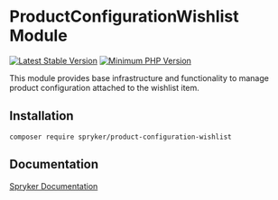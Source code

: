 # ProductConfigurationWishlist Module
[![Latest Stable Version](https://poser.pugx.org/spryker/product-configuration-wishlist/v/stable.svg)](https://packagist.org/packages/spryker/product-configuration-wishlist)
[![Minimum PHP Version](https://img.shields.io/badge/php-%3E%3D%208.3-8892BF.svg)](https://php.net/)

This module provides base infrastructure and functionality to manage product configuration attached to the wishlist item.

## Installation

```
composer require spryker/product-configuration-wishlist
```

## Documentation

[Spryker Documentation](https://docs.spryker.com)
